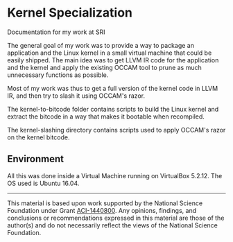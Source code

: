 # Kernel Specialization
Documentation for my work at SRI

The general goal of my work was to provide a way to package an application and the Linux kernel in a small virtual machine that could be easily shipped. The main idea was to get LLVM IR code for the application and the kernel and apply the existing OCCAM tool to prune as much unnecessary functions as possible. 

Most of my work was thus to get a full version of the kernel code in LLVM IR, and then try to slash it using OCCAM's razor.

The kernel-to-bitcode folder contains scripts to build the Linux kernel and extract the bitcode in a way that makes it bootable when recompiled.

The kernel-slashing directory contains scripts used to apply OCCAM's razor on the kernel bitcode.

## Environment
All this was done inside a Virtual Machine running on VirtualBox 5.2.12. The OS used is Ubuntu 16.04.

---

This material is based upon work supported by the National Science Foundation under Grant [ACI-1440800](http://www.nsf.gov/awardsearch/showAward?AWD_ID=1440800). Any opinions, findings, and conclusions or recommendations expressed in this material are those of the author(s) and do not necessarily reflect the views of the National Science Foundation.
